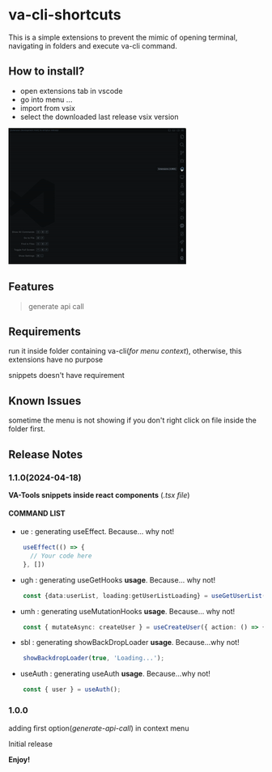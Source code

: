 # va-cli-shortcuts 

This is a simple extensions to prevent the mimic of opening terminal, navigating in folders and execute va-cli command.

## How to install?
- open extensions tab in vscode
- go into menu ...
- import from vsix
- select the downloaded last release vsix version

![](https://github.com/AleckAstan/va-cli-shortcuts-extension/blob/master/installation.gif)
## Features



> generate api call

## Requirements

run it inside folder containing va-cli(*for menu context*), otherwise, this extensions have no purpose

snippets doesn't have requirement 

## Known Issues

sometime the menu is not showing if you don't right click on file inside the folder first.

## Release Notes


### 1.1.0(2024-04-18)
**VA-Tools snippets inside react components** (*.tsx file*)

#### COMMAND LIST
-  ue : generating useEffect. Because... why not!
```typescript
    useEffect(() => {
	  // Your code here
	}, [])
```

- ugh : generating useGetHooks **usage**. Because... why not!
```typescript
   	const {data:userList, loading:getUserListLoading} = useGetUserList();
```

- umh : generating useMutationHooks **usage**. Because... why not!
```typescript
   	const { mutateAsync: createUser } = useCreateUser({ action: () => {} });
```

- sbl : generating showBackDropLoader **usage**. Because...why not!
```typescript
    showBackdropLoader(true, 'Loading...');
```

- useAuth : generating useAuth **usage**. Because...why not!
```typescript
   	const { user } = useAuth();
```


### 1.0.0
adding first option(*generate-api-call*) in context menu

Initial release

**Enjoy!**
